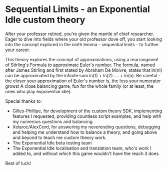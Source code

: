 # Sequential Limits - an Exponential Idle custom theory

After your professor retired, you're given the mantle of chief researcher. Eager to dive into fields where your old professor dove off, you start looking into the concept explored in the ninth lemma - sequential limits - to further your career.

This theory explores the concept of approximations, using a rearrangment of Stirling's Formula to approximate Euler's number.
The formula, named after James Stirling and first stated by Abraham De Moivre, states that ln(n!) can be approximated by the infinite sum ln(1) + ln(2) .... + ln(n).
Be careful - the closer your approximation of Euler's number is, the less your numerator grows!
A close balancing game, fun for the whole family (or at least, the ones who play exponential idle). 

Special thanks to:
- Gilles-Phillipe, for development of the custom theory SDK, implementing features I requested, providing countless script examples, and help with my numerous questions and balancing.
- Xelaroc/AlexCord, for answering my neverending questions, debugging and helping me understand how to balance a theory, and going above and beyond to teach me custom theory work.
- The Exponential Idle beta testing team
- The Exponential Idle localisation and translation team, who's work I added to, and without which this game wouldn't have the reach it does

Best of luck!